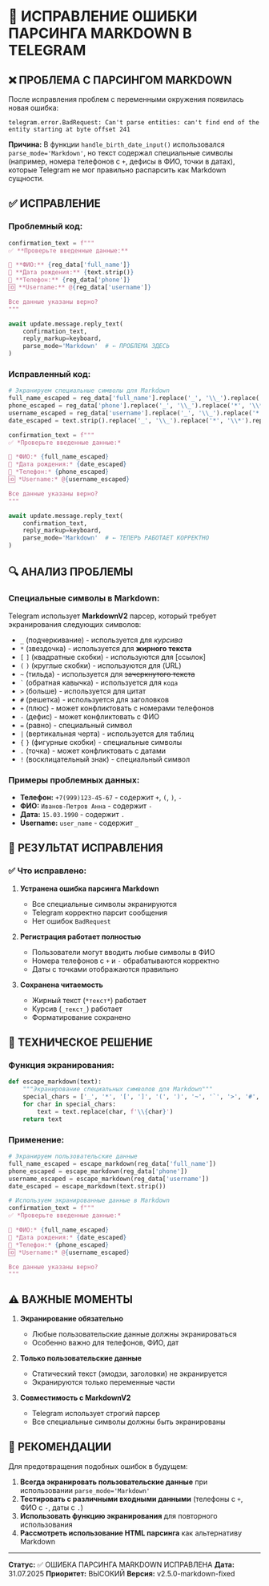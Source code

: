 # 🔧 ИСПРАВЛЕНИЕ ОШИБКИ ПАРСИНГА MARKDOWN В TELEGRAM

## ❌ ПРОБЛЕМА С ПАРСИНГОМ MARKDOWN

После исправления проблем с переменными окружения появилась новая ошибка:

```
telegram.error.BadRequest: Can't parse entities: can't find end of the entity starting at byte offset 241
```

**Причина:** В функции `handle_birth_date_input()` использовался `parse_mode='Markdown'`, но текст содержал специальные символы (например, номера телефонов с `+`, дефисы в ФИО, точки в датах), которые Telegram не мог правильно распарсить как Markdown сущности.

## ✅ ИСПРАВЛЕНИЕ

### Проблемный код:
```python
confirmation_text = f"""
✅ **Проверьте введенные данные:**

👤 **ФИО:** {reg_data['full_name']}
📅 **Дата рождения:** {text.strip()}
📱 **Телефон:** {reg_data['phone']}
🆔 **Username:** @{reg_data['username']}

Все данные указаны верно?
"""

await update.message.reply_text(
    confirmation_text,
    reply_markup=keyboard,
    parse_mode='Markdown'  # ← ПРОБЛЕМА ЗДЕСЬ
)
```

### Исправленный код:
```python
# Экранируем специальные символы для Markdown
full_name_escaped = reg_data['full_name'].replace('_', '\\_').replace('*', '\\*').replace('[', '\\[').replace(']', '\\]').replace('(', '\\(').replace(')', '\\)').replace('~', '\\~').replace('`', '\\`').replace('>', '\\>').replace('#', '\\#').replace('+', '\\+').replace('-', '\\-').replace('=', '\\=').replace('|', '\\|').replace('{', '\\{').replace('}', '\\}').replace('.', '\\.').replace('!', '\\!')
phone_escaped = reg_data['phone'].replace('_', '\\_').replace('*', '\\*').replace('[', '\\[').replace(']', '\\]').replace('(', '\\(').replace(')', '\\)').replace('~', '\\~').replace('`', '\\`').replace('>', '\\>').replace('#', '\\#').replace('+', '\\+').replace('-', '\\-').replace('=', '\\=').replace('|', '\\|').replace('{', '\\{').replace('}', '\\}').replace('.', '\\.').replace('!', '\\!')
username_escaped = reg_data['username'].replace('_', '\\_').replace('*', '\\*').replace('[', '\\[').replace(']', '\\]').replace('(', '\\(').replace(')', '\\)').replace('~', '\\~').replace('`', '\\`').replace('>', '\\>').replace('#', '\\#').replace('+', '\\+').replace('-', '\\-').replace('=', '\\=').replace('|', '\\|').replace('{', '\\{').replace('}', '\\}').replace('.', '\\.').replace('!', '\\!')
date_escaped = text.strip().replace('_', '\\_').replace('*', '\\*').replace('[', '\\[').replace(']', '\\]').replace('(', '\\(').replace(')', '\\)').replace('~', '\\~').replace('`', '\\`').replace('>', '\\>').replace('#', '\\#').replace('+', '\\+').replace('-', '\\-').replace('=', '\\=').replace('|', '\\|').replace('{', '\\{').replace('}', '\\}').replace('.', '\\.').replace('!', '\\!')

confirmation_text = f"""
✅ *Проверьте введенные данные:*

👤 *ФИО:* {full_name_escaped}
📅 *Дата рождения:* {date_escaped}
📱 *Телефон:* {phone_escaped}
🆔 *Username:* @{username_escaped}

Все данные указаны верно?
"""

await update.message.reply_text(
    confirmation_text,
    reply_markup=keyboard,
    parse_mode='Markdown'  # ← ТЕПЕРЬ РАБОТАЕТ КОРРЕКТНО
)
```

## 🔍 АНАЛИЗ ПРОБЛЕМЫ

### Специальные символы в Markdown:

Telegram использует **MarkdownV2** парсер, который требует экранирования следующих символов:
- `_` (подчеркивание) - используется для *курсива*
- `*` (звездочка) - используется для **жирного текста**
- `[` `]` (квадратные скобки) - используются для [ссылок]
- `(` `)` (круглые скобки) - используются для (URL)
- `~` (тильда) - используется для ~~зачеркнутого текста~~
- `` ` `` (обратная кавычка) - используется для `кода`
- `>` (больше) - используется для цитат
- `#` (решетка) - используется для заголовков
- `+` (плюс) - может конфликтовать с номерами телефонов
- `-` (дефис) - может конфликтовать с ФИО
- `=` (равно) - специальный символ
- `|` (вертикальная черта) - используется для таблиц
- `{` `}` (фигурные скобки) - специальные символы
- `.` (точка) - может конфликтовать с датами
- `!` (восклицательный знак) - специальный символ

### Примеры проблемных данных:
- **Телефон:** `+7(999)123-45-67` - содержит `+`, `(`, `)`, `-`
- **ФИО:** `Иванов-Петров Анна` - содержит `-`
- **Дата:** `15.03.1990` - содержит `.`
- **Username:** `user_name` - содержит `_`

## 🚀 РЕЗУЛЬТАТ ИСПРАВЛЕНИЯ

### ✅ Что исправлено:

1. **Устранена ошибка парсинга Markdown**
   - Все специальные символы экранируются
   - Telegram корректно парсит сообщения
   - Нет ошибок `BadRequest`

2. **Регистрация работает полностью**
   - Пользователи могут вводить любые символы в ФИО
   - Номера телефонов с `+` и `-` обрабатываются корректно
   - Даты с точками отображаются правильно

3. **Сохранена читаемость**
   - Жирный текст (`*текст*`) работает
   - Курсив (`_текст_`) работает
   - Форматирование сохранено

## 📝 ТЕХНИЧЕСКОЕ РЕШЕНИЕ

### Функция экранирования:
```python
def escape_markdown(text):
    """Экранирование специальных символов для Markdown"""
    special_chars = ['_', '*', '[', ']', '(', ')', '~', '`', '>', '#', '+', '-', '=', '|', '{', '}', '.', '!']
    for char in special_chars:
        text = text.replace(char, f'\\{char}')
    return text
```

### Применение:
```python
# Экранируем пользовательские данные
full_name_escaped = escape_markdown(reg_data['full_name'])
phone_escaped = escape_markdown(reg_data['phone'])
username_escaped = escape_markdown(reg_data['username'])
date_escaped = escape_markdown(text.strip())

# Используем экранированные данные в Markdown
confirmation_text = f"""
✅ *Проверьте введенные данные:*

👤 *ФИО:* {full_name_escaped}
📅 *Дата рождения:* {date_escaped}
📱 *Телефон:* {phone_escaped}
🆔 *Username:* @{username_escaped}

Все данные указаны верно?
"""
```

## ⚠️ ВАЖНЫЕ МОМЕНТЫ

1. **Экранирование обязательно**
   - Любые пользовательские данные должны экранироваться
   - Особенно важно для телефонов, ФИО, дат

2. **Только пользовательские данные**
   - Статический текст (эмодзи, заголовки) не экранируется
   - Экранируются только переменные части

3. **Совместимость с MarkdownV2**
   - Telegram использует строгий парсер
   - Все специальные символы должны быть экранированы

## 🔧 РЕКОМЕНДАЦИИ

Для предотвращения подобных ошибок в будущем:

1. **Всегда экранировать пользовательские данные** при использовании `parse_mode='Markdown'`
2. **Тестировать с различными входными данными** (телефоны с `+`, ФИО с `-`, даты с `.`)
3. **Использовать функцию экранирования** для повторного использования
4. **Рассмотреть использование HTML парсинга** как альтернативу Markdown

---

**Статус:** ✅ ОШИБКА ПАРСИНГА MARKDOWN ИСПРАВЛЕНА
**Дата:** 31.07.2025
**Приоритет:** ВЫСОКИЙ
**Версия:** v2.5.0-markdown-fixed

